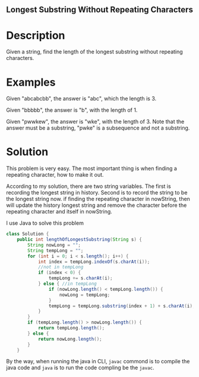 Longest Substring Without Repeating Characters
---

# Description

Given a string, find the length of the longest substring without repeating characters.

# Examples

Given "abcabcbb", the answer is "abc", which the length is 3.

Given "bbbbb", the answer is "b", with the length of 1.

Given "pwwkew", the answer is "wke", with the length of 3. Note that the answer must be a substring, "pwke" is a subsequence and not a substring.

# Solution

This problem is very easy. The most important thing is when finding a repeating character, how to make it out.

According to my solution, there are two string variables. The first is recording the longest string in history. Second is to record the string to be the longest string now. if finding the repeating character in nowString, then will update the history longest string and remove the character before the repeating character and itself in nowString.

I use Java to solve this problem

``` Java
class Solution {
    public int lengthOfLongestSubstring(String s) {
        String nowLong = "";
        String tempLong = "";
        for (int i = 0; i < s.length(); i++) {
            int index = tempLong.indexOf(s.charAt(i));
            //not in tempLong
            if (index < 0) {
                tempLong += s.charAt(i);
            } else { //in tempLong
                if (nowLong.length() < tempLong.length()) {
                    nowLong = tempLong;
                }
                tempLong = tempLong.substring(index + 1) + s.charAt(i);
            }
        }
        if (tempLong.length() > nowLong.length()) {
            return tempLong.length();
        } else {
            return nowLong.length();
        }
    }
```

By the way, when running the java in CLI, `javac` commond is to compile the java code and `java` is to run the code compling be the `javac`.
